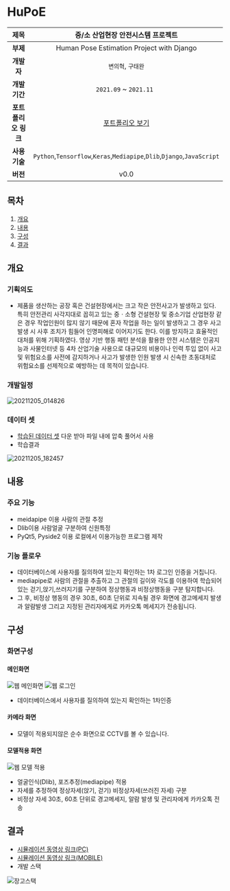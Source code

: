 # HuPoE

| **제목**   |중/소 산업현장 안전시스템 프로젝트 |
| :---: | :---: | 
| **부제**   |Human Pose Estimation Project with Django|
| **개발자**   |`변의혁`, `구태완`|
| **개발기간**   |`2021.09` ~ `2021.11 `| 
| **포트폴리오 링크** | [포트폴리오 보기](https://www.miricanvas.com/v/1ojqh0) |
| **사용기술** | `Python`,`Tensorflow`,`Keras`,`Mediapipe`,`Dlib`,`Django`,`JavaScript` |
| **버전** | v0.0 |

## 목차
1. [개요](#개요)
2. [내용](#내용)
3. [구성](#기능)
4. [결과](#결과)



## 개요
### 기획의도
 - 제품을 생산하는 공장 혹은 건설현장에서는 크고 작은 안전사고가 발생하고 있다. 특히 안전관리 사각지대로 꼽히고 있는 중ㆍ소형 건설현장 및 중소기업 산업현장 같은 경우 작업인원이 많지 않기 때문에 혼자 작업을 하는 일이 발생하고 그 경우 사고 발생 시 사후 조치가 힘들어 인명피해로 이어지기도 한다. 이를 방지하고 효율적인 대처를 위해 기획하였다. 영상 기반 행동 패턴 분석을 활용한 안전 시스템은 인공지능과 사물인터넷 등 4차 산업기술 사용으로 대규모의 비용이나 인력 투입 없이 사고 및 위험요소를 사전에 감지하거나 사고가 발생한 인원 발생 시 신속한 초동대처로 위험요소를 선제적으로 예방하는 데 목적이 있습니다.

### 개발일정
![20211205_014826](https://user-images.githubusercontent.com/84761763/144717566-e9187c72-b6f1-480a-933a-8295591ee489.png)

### 데이터 셋
 - [학습된 데이터 셋](https://drive.google.com/file/d/1KpPSksGo1gGXI0DcZcehlY5klXmkchPK/view?usp=sharing) 다운 받아 파일 내에 압축 풀어서 사용
 - 학습결과

![20211205_182457](https://user-images.githubusercontent.com/84761763/144740993-b4b5e421-9381-4027-a6aa-afdef566c84f.png)


## 내용
### 주요 기능
 - meidapipe 이용 사람의 관절 추정
 - Dlib이용 사람얼굴 구분하여 신원특정
 - PyQt5, Pyside2 이용 로컬에서 이용가능한 프로그램 제작

### 기능 플로우
 - 데이터베이스에 사용자를 질의하여 있는지 확인하는 1차 로그인 인증을 거칩니다.
 - mediapipe로 사람의 관절을 추출하고 그 관절의 길이와 각도를 이용하여 학습되어있는 걷기,앉기,쓰러지기를 구분하여 정상행동과 비정상행동을 구분 탐지합니다.
 - 그 후, 비정상 행동의 경우 30초, 60초 단위로 지속될 경우 화면에 경고메세지 발생과 알람발생 그리고 지정된 관리자에게로 카카오톡 메세지가 전송됩니다.

## 구성
### 화면구성
#### 메인화면
![웹 메인화면](https://user-images.githubusercontent.com/84761763/144743429-8a7354fe-3ad0-4021-8227-3f96742e456e.png)
![웹 로그인](https://user-images.githubusercontent.com/84761763/144743434-bd06c117-e044-4185-96d8-b125b2d074c2.png)

 - 데이터베이스에서 사용자를 질의하여 있는지 확인하는 1차인증
#### 카메라 화면

 - 모델이 적용되지않은 순수 화면으로 CCTV를 볼 수 있습니다.
#### 모델적용 화면
![웹 모델 적용](https://user-images.githubusercontent.com/84761763/144743438-16d552e0-740b-455f-a63d-fdfe9c91d514.png)

 - 얼굴인식(Dlib), 포즈추정(mediapipe) 적용
 - 자세를 추정하여 정상자세(앉기, 걷기) 비정상자세(쓰러진 자세) 구분
 - 비정상 자세 30초, 60초 단위로 경고메세지, 알람 발생 및 관리자에게 카카오톡 전송 
## 결과
 - [시뮬레이션 동영상 링크(PC)](https://youtu.be/WNNZaweuhTI)
 - [시뮬레이션 동영상 링크(MOBILE)](https://www.youtube.com/watch?v=syuUuSZ4HRs) 
 - 개발 스택

![장고스택](https://user-images.githubusercontent.com/84761763/144742934-7b1ba0e6-130f-4930-b23e-36c5fd8bed16.png)


